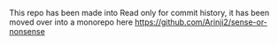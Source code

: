 This repo has been made into Read only for commit history, it has been moved over into a monorepo here
https://github.com/Arinji2/sense-or-nonsense
